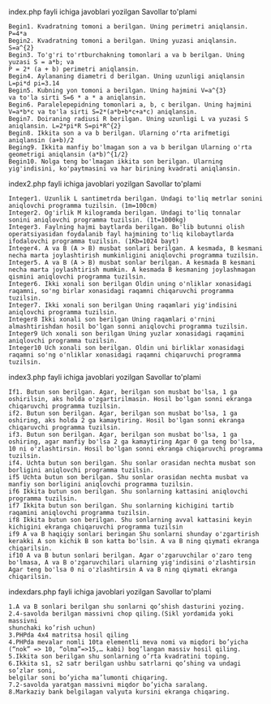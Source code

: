 index.php fayli ichiga javoblari yozilgan Savollar to'plami 

    Begin1. Kvadratning tomoni a berilgan. Uning perimetri aniqlansin. P=4*a
    Begin2. Kvadratning tomoni a berilgan. Uning yuzasi aniqlansin. S=a^{2}
    Begin3. To'g'ri to'rtburchakning tomonlari a va b berilgan. Uning yuzasi S = a*b; va 
    P = 2* (a + b) perimetri aniqlansin.
    Begin4. Aylananing diametri d berilgan. Uning uzunligi aniqlansin L=pi*d pi=3.14
    Begin5. Kubning yon tomoni a berilgan. Uning hajmini V=a^{3}
    va to'la sirti S=6 * a * a aniqlansin.
    Begin6. Paralelepepidning tomonlari a, b, c berilgan. Uning hajmini V=a*b*c va to'la sirti S=2*(a*b+b*c+a*c) aniqlansin.
    Begin7. Doiraning radiusi R berilgan. Uning uzunligi L va yuzasi S aniqlansin. L=2*pi*R S=pi*R^{2}
    Begin8. Ikkita son a va b berilgan. Ularning oʻrta arifmetigi aniqlansin (a+b)/2
    Beging9. Ikkita manfiy bo'lmagan son a va b berilgan Ularning o'rta geometrigi aniqlansin (a*b)^{1/2}
    Begin10. Nolga teng bo'lmagan ikkita son berilgan. Ularning yig'indisini, ko'paytmasini va har birining kvadrati aniqlansin.

index2.php fayli ichiga javoblari yozilgan Savollar to'plami 

    Integer1. Uzunlik L santimetrda berilgan. Undagi to'liq metrlar sonini aniqlovchi programma tuzilsin. (1m=100cm)
    Integer2. Og'irlik M kilogramda berilgan. Undagi to'liq tonnalar sonini aniqlovchi programma tuzilsin. (1t=1000kg)
    Integer3. Faylning hajmi baytlarda berilgan. Bo'lib butunni olish operatsiyasidan foydalanib fayl hajmining to'liq kilobaytlarda ifodalovchi programma tuzilsin. (1Kb=1024 bayt) 
    Integer4. A va B (A > B) musbat sonlari berilgan. A kesmada, B kesmani necha marta joylashtirish mumkinligini aniqlovchi programma tuzilsin.
    Integer5. A va B (A > B) musbat sonlar berilgan. A kesmada B kesmani necha marta joylashtirish mumkin. A kesmada B kesmaning joylashmagan qismini aniqlovchi programma tuzilsin.
    Integer6. Ikki xonali son berilgan Oldin uning o'nliklar xonasidagi raqamni, so'ng birlar xonasidagi raqamni chiqaruvchi programma tuzilsin.
    Integer7. Ikki xonali son berilgan Uning raqamlari yig'indisini aniqlovchi programma tuzilsin.
    Integer8 Ikki xonali son berilgan Uning raqamlari o'rnini almashtirishdan hosil bo'lgan sonni aniqlovchi programma tuzilsin.
    Integer9 Uch xonali son berilgan Uning yuzlar xonasidagi raqamini aniqlovchi programma tuzilsin.
    Integer10 Uch xonali son berilgan. Oldin uni birliklar xonasidagi raqamni so'ng o'nliklar xonasidagi raqamni chiqaruvchi programma tuzilsin.

index3.php fayli ichiga javoblari yozilgan Savollar to'plami 

    If1. Butun son berilgan. Agar, berilgan son musbat bo'lsa, 1 ga oshirilsin, aks holda o'zgartirilmasin. Hosil bo'lgan sonni ekranga chiqaruvchi programma tuzilsin.
    if2. Butun son berilgan. Agar, berilgan son musbat bo'lsa, 1 ga oshiring, aks holda 2 ga kamaytiring. Hosil bo'lgan sonni ekranga chiqaruvchi programma tuzilsin.
    if3. Butun son berilgan. Agar, berilgan son musbat bo'lsa, 1 ga oshiring, agar manfiy bo'lsa 2 ga kamaytiring Agar 0 ga teng bo'lsa, 10 ni o'zlashtirsin. Hosil bo'lgan sonni ekranga chiqaruvchi programma tuzilsin.
    if4. Uchta butun son berilgan. Shu sonlar orasidan nechta musbat son borligini aniqlovchi programma tuzilsin.
    if5 Uchta butun son berilgan. Shu sonlar orasidan nechta musbat va manfiy son borligini aniqlovchi programma tuzilsin.
    if6 Ikkita butun son berilgan. Shu sonlarning kattasini aniqlovchi programma tuzilsin.
    if7 Ikkita butun son berilgan. Shu sonlarning kichigini tartib raqamini aniqlovchi programma tuzilsin.
    if8 Ikkita butun son berilgan. Shu sonlarning avval kattasini keyin kichigini ekranga chiqaruvchi programma tuzilsin
    if9 A va B haqiqiy sonlari beringan Shu sonlarni shunday o'zgartirish kerakki A son kichik B son katta bo'lsin. A va B ning qiymati ekranga chiqarilsin.
    if10 A va B butun sonlari berilgan. Agar o'zgaruvchilar o'zaro teng bo'lmasa, A va B o'zgaruvchilari ularning yig'indisini o'zlashtirsin Agar teng bo'lsa 0 ni o'zlashtirsin A va B ning qiymati ekranga chiqarilsin.

indexdars.php fayli ichiga javoblari yozilgan Savollar to'plami 

    1.A va B sonlari berilgan shu sonlarni qo’shish dasturini yozing. 
    2.4-savolda berilgan massivni chop qiling.(Sikl yordamida yoki massivni 
    shunchaki ko’rish uchun) 
    3.PHPda 4x4 matritsa hosil qiling 
    4.PHPda mevalar nomli 10ta elementli meva nomi va miqdori bo’yicha 
    (“nok” => 10, “olma”=>15,… kabi) bog’langan massiv hosil qiling. 
    5.Ikkita son berilgan shu sonlarning o’rta kvadratini toping. 
    6.Ikkita s1, s2 satr berilgan ushbu satrlarni qo’shing va undagi so’zlar soni, 
    belgilar soni bo’yicha ma’lumonti chiqaring. 
    7.2-savolda yaratgan massivni miqdor bo’yicha saralang. 
    8.Markaziy bank belgilagan valyuta kursini ekranga chiqaring.
